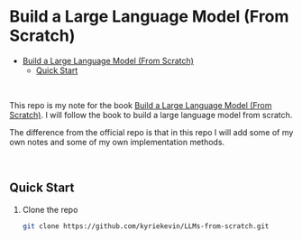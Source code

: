 # Build a Large Language Model (From Scratch)

- [Build a Large Language Model (From Scratch)](#build-a-large-language-model-from-scratch)
  - [Quick Start](#quick-start)

<br>

This repo is my note for the book [Build a Large Language Model (From Scratch)](https://github.com/rasbt/LLMs-from-scratch/tree/main). I will follow the book to build a large language model from scratch.

The difference from the official repo is that in this repo I will add some of my own notes and some of my own implementation methods.

<br>

## Quick Start

1. Clone the repo

   ```bash
   git clone https://github.com/kyriekevin/LLMs-from-scratch.git
   ```
